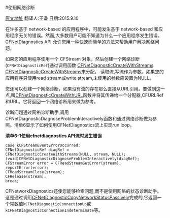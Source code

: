 
#使用网络诊断

[原文地址](https://developer.apple.com/library/prerelease/mac/documentation/Networking/Conceptual/CFNetwork/UsingNetworkDiagnostics/UsingNetworkDiagnostics.html#//apple_ref/doc/uid/TP30001132-CH7-SW1)
翻译人:王谦  日期:2015.9.10

在许多基于 network-based 的应用程序中，可能发生基于 network-based 和应用程序无关的错误。然而,大多数用户可能不知道为什么一个应用程序发生错误。CFNetDiagnostics API 允许您用一种快速而简单的方法来帮助用户解决网络问题。


如果您的应用程序使用一个 CFStream 对象，然后创建一个网络诊断(`CFNetDiagnosticRef`)通过调用函数
[CFNetDiagnosticCreateWithStreams](https://developer.apple.com/library/prerelease/mac/documentation/CoreFoundation/Reference/CFNetDiagnosticsRef/index.html#//apple_ref/doc/c_ref/CFNetDiagnosticCreateWithStreams). [CFNetDiagnosticCreateWithStreams](https://developer.apple.com/library/prerelease/mac/documentation/CoreFoundation/Reference/CFNetDiagnosticsRef/index.html#//apple_ref/doc/c_ref/CFNetDiagnosticCreateWithStreams)来分配。
读取流,写流作为参数。如果您的应用程序只使用read stream或write stream,未使用的参数应设置为NULL。

您还可以创建一个网络诊断，如果没有流的存在那么直接从URL引用。要做到这一点,叫[CFNetDiagnosticCreateWithURL](https://developer.apple.com/library/prerelease/mac/documentation/CoreFoundation/Reference/CFNetDiagnosticsRef/index.html#//apple_ref/doc/c_ref/CFNetDiagnosticDiagnoseProblemInteractively)函数并将其传递给一个分配器,CFURLRef和URL。它将返回一个网络诊断用来做为参考。


诊断问题通过网络诊断助手,调用CFNetDiagnosticDiagnoseProblemInteractively函数和通过网络诊断做为参照。清单6显示了如何使用CFNetDiagnostics流上实现run loop。


**清单6-1使用cfnetdiagnostics API流时发生错误**


	case kCFStreamEventErrorOccurred:
	CFNetDiagnosticRef diagRef =
	CFNetDiagnosticCreateWithStreams(NULL, stream, NULL);
	(void)CFNetDiagnosticDiagnoseProblemInteractively(diagRef);
	CFStreamError error = CFReadStreamGetError(stream);
	reportError(error);
	CFReadStreamClose(stream);
	CFRelease(stream);
	break;


CFNetworkDiagnostics还使您能够检索问题,而不是使用网络的状态诊断助手。这是通过调用[CFNetDiagnosticCopyNetworkStatusPassively](https://developer.apple.com/library/prerelease/mac/documentation/CoreFoundation/Reference/CFNetDiagnosticsRef/index.html#//apple_ref/doc/c_ref/CFNetDiagnosticCopyNetworkStatusPassively)完成的,它返回一个常数值`kCFNetDiagnosticConnectionUp`或`kCFNetDiagnosticConnectionIndeterminate`等。